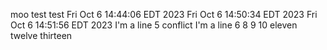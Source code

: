 moo test
test
Fri Oct  6 14:44:06 EDT 2023
Fri Oct  6 14:50:34 EDT 2023
Fri Oct  6 14:51:56 EDT 2023
I'm a line 5 conflict
I'm a line 6
8
9
10
eleven
twelve
thirteen
